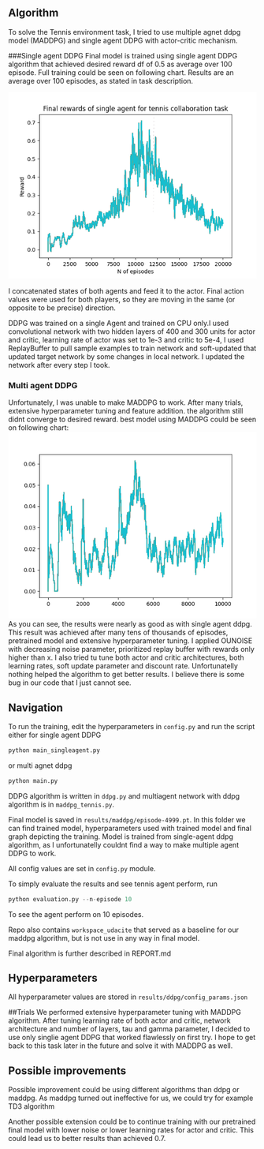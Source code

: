 ## Algorithm
To solve the Tennis environment task, I tried to use multiple agnet ddpg model (MADDPG) and single agent DDPG with actor-critic mechanism.

###Single agent DDPG
Final model is trained using single agent DDPG algorithm that achieved desired reward df of 0.5 as average over 100 episode. 
Full training could be seen on following chart. Results are an average over 100 episodes, as stated in task description. 

![ddpg](results/ddpg/result_plot.png)

I concatenated states of both agents and feed it to the actor. Final action values were used for 
both players, so they are moving in the same (or opposite to be precise) direction.   

DDPG was trained on a single Agent and trained on CPU only.I used convolutional network with two 
hidden layers of 400 and 300 units for actor and critic, learning rate of actor was set to 1e-3 and 
critic to 5e-4, I used ReplayBuffer to pull sample examples to train network and soft-updated 
that updated target network by some changes in local network. I updated the network after every step I took.

### Multi agent DDPG
Unfortunately, I was unable to make MADDPG to work. After many trials, extensive hyperparameter 
tuning and feature addition. the algorithm still didnt converge to desired reward. best model using MADDPG 
could be seen on following chart:
![maddpg](results/maddpg/result_plot.png)
As you can see, the results were nearly as good as with single agent ddpg. This result was achieved 
after many tens of thousands of episodes, pretrained model and extensive hyperparameter tuning. I 
applied OUNOISE with decreasing noise parameter, prioritized replay buffer with rewards only higher 
than x. I also tried tu tune both actor and critic architectures, both learning rates, soft update 
parameter and discount rate. Unfortunatelly nothing helped the algorithm to get better results. I
believe there is some bug in our code that I just cannot see.


## Navigation
To run the training, edit the hyperparameters in `config.py` and run the script either for single agent DDPG
```python
python main_singleagent.py
```
or multi agnet ddpg
```python
python main.py
```
DDPG algorithm is written in `ddpg.py` and multiagent network with ddpg algorithm is in `maddpg_tennis.py`.

Final model is saved in `results/maddpg/episode-4999.pt`. In this folder we can find trained model, hyperparameters used with trained model and final graph depicting the training.
Model is trained from single-agent ddpg algorithm, as I unfortunatelly couldnt find a way to make multiple agent DDPG to work. 

All config values are set in `config.py` module.

To simply evaluate the results and see tennis agent perform, run
```python 
python evaluation.py --n-episode 10
```
To see the agent perform on 10 episodes.

Repo also contains `workspace_udacite` that served as a baseline for our maddpg algorithm, but is not use in any way in final model.

Final algorithm is further described in REPORT.md
## Hyperparameters
All hyperparameter values are stored in `results/ddpg/config_params.json`

##Trials
We performed extensive hyperparameter tuning with MADDPG algorithm. After tuning learning rate of 
both actor and critic, network architecture and number of layers, tau and gamma parameter, I 
decided to use only singlie agent DDPG that worked flawlessly on first try. I hope to get back
to this task later in the future and solve it with MADDPG as well.


## Possible improvements
Possible improvement could be using different algorithms than ddpg or maddpg. As maddpg turned out
ineffective for us, we could try for example TD3 algorithm

Another possible extension could be to continue training with our pretrained final model with lower 
noise or lower learning rates for actor and critic. This could lead us to better results than achieved 0.7.